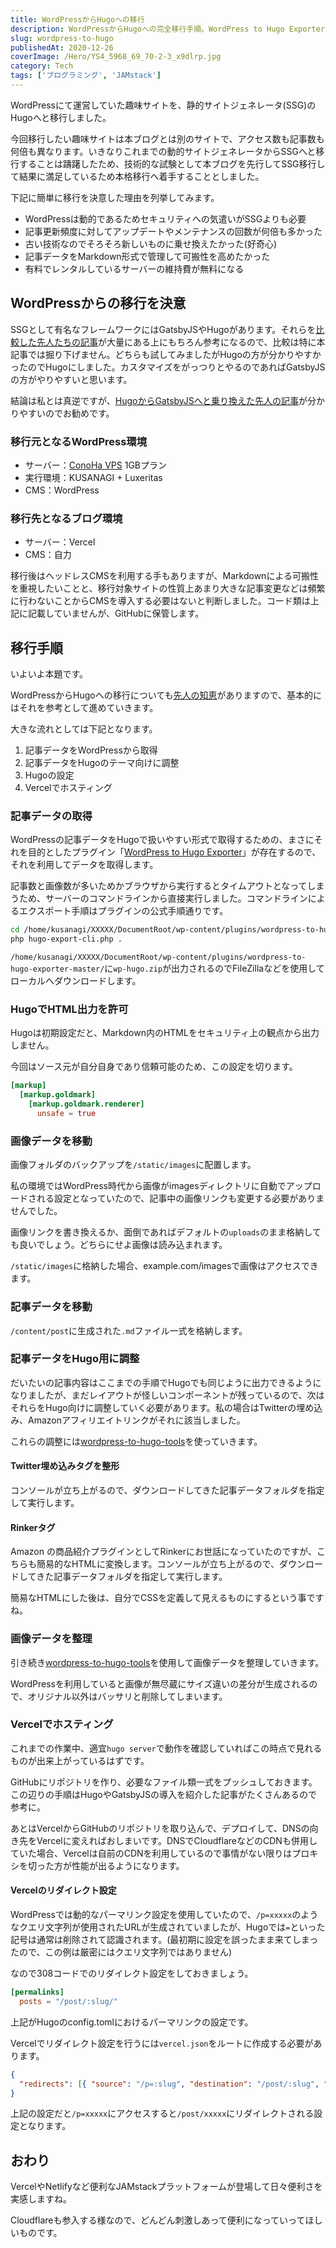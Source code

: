 ```yaml
---
title: WordPressからHugoへの移行
description: WordPressからHugoへの完全移行手順。WordPress to Hugo Exporterでのデータ移行、画像処理、VercelでのホスティングまでSSG移行の実践ガイド。セキュリティと保守性の向上を実現。
slug: wordpress-to-hugo
publishedAt: 2020-12-26
coverImage: /Hero/YS4_5968_69_70-2-3_x9dlrp.jpg
category: Tech
tags: ['プログラミング', 'JAMstack']
---
```


WordPressにて運営していた趣味サイトを、静的サイトジェネレータ(SSG)のHugoへと移行しました。

今回移行したい趣味サイトは本ブログとは別のサイトで、アクセス数も記事数も何倍も異なります。いきなりこれまでの動的サイトジェネレータからSSGへと移行することは躊躇したため、技術的な試験として本ブログを先行してSSG移行して結果に満足しているため本格移行へ着手することとしました。

下記に簡単に移行を決意した理由を列挙してみます。

- WordPressは動的であるためセキュリティへの気遣いがSSGよりも必要
- 記事更新頻度に対してアップデートやメンテナンスの回数が何倍も多かった
- 古い技術なのでそろそろ新しいものに乗せ換えたかった(好奇心)
- 記事データをMarkdown形式で管理して可搬性を高めたかった
- 有料でレンタルしているサーバーの維持費が無料になる

## WordPressからの移行を決意

SSGとして有名なフレームワークにはGatsbyJSやHugoがあります。それらを[比較した先人たちの記事](https://exlair.net/trend-for-static-site-generator/)が大量にある上にもちろん参考になるので、比較は特に本記事では掘り下げません。どちらも試してみましたがHugoの方が分かりやすかったのでHugoにしました。カスタマイズをがっつりとやるのであればGatsbyJSの方がやりやすいと思います。

結論は私とは真逆ですが、[HugoからGatsbyJSへと乗り換えた先人の記事](https://blog.wadackel.me/2020/hugo-to-gatsby/)が分かりやすいのでお勧めです。

### 移行元となるWordPress環境

- サーバー：[ConoHa VPS](https://px.a8.net/svt/ejp?a8mat=35F6JU+EDZ5UI+50+4YT441) 1GBプラン
- 実行環境：KUSANAGI + Luxeritas
- CMS：WordPress

### 移行先となるブログ環境

- サーバー：Vercel
- CMS：自力

移行後はヘッドレスCMSを利用する手もありますが、Markdownによる可搬性を重視したいことと、移行対象サイトの性質上あまり大きな記事変更などは頻繁に行わないことからCMSを導入する必要はないと判断しました。コード類は上記に記載していませんが、GitHubに保管します。

## 移行手順

いよいよ本題です。

WordPressからHugoへの移行についても[先人の知恵](https://randd.kwappa.net/2020/05/17/migrate-wordpress-to-hugo-and-netlify/)がありますので、基本的にはそれを参考として進めていきます。

大きな流れとしては下記となります。

1. 記事データをWordPressから取得
1. 記事データをHugoのテーマ向けに調整
1. Hugoの設定
1. Vercelでホスティング

### 記事データの取得

WordPressの記事データをHugoで扱いやすい形式で取得するための、まさにそれを目的としたプラグイン「[WordPress to Hugo Exporter](https://github.com/SchumacherFM/wordpress-to-hugo-exporter)」が存在するので、それを利用してデータを取得します。

記事数と画像数が多いためかブラウザから実行するとタイムアウトとなってしまうため、サーバーのコマンドラインから直接実行しました。コマンドラインによるエクスポート手順はプラグインの公式手順通りです。

```bash
cd /home/kusanagi/XXXXX/DocumentRoot/wp-content/plugins/wordpress-to-hugo-exporter-master/
php hugo-export-cli.php .
```

`/home/kusanagi/XXXXX/DocumentRoot/wp-content/plugins/wordpress-to-hugo-exporter-master/`に`wp-hugo.zip`が出力されるのでFileZillaなどを使用してローカルへダウンロードします。

### HugoでHTML出力を許可

Hugoは初期設定だと、Markdown内のHTMLをセキュリティ上の観点から出力しません。

今回はソース元が自分自身であり信頼可能のため、この設定を切ります。

```toml
[markup]
  [markup.goldmark]
    [markup.goldmark.renderer]
      unsafe = true
```

### 画像データを移動

画像フォルダのバックアップを`/static/images`に配置します。

私の環境ではWordPress時代から画像がimagesディレクトリに自動でアップロードされる設定となっていたので、記事中の画像リンクも変更する必要がありませんでした。

画像リンクを書き換えるか、面倒であればデフォルトの`uploads`のまま格納しても良いでしょう。どちらにせよ画像は読み込まれます。

`/static/images`に格納した場合、example.com/imagesで画像はアクセスできます。

### 記事データを移動

`/content/post`に生成された`.md`ファイル一式を格納します。

### 記事データをHugo用に調整

だいたいの記事内容はここまでの手順でHugoでも同じように出力できるようになりましたが、まだレイアウトが怪しいコンポーネントが残っているので、次はそれらをHugo向けに調整していく必要があります。私の場合はTwitterの埋め込み、Amazonアフィリエイトリンクがそれに該当しました。

これらの調整には[wordpress-to-hugo-tools](https://github.com/big-mon/wordpress-to-hugo-tools)を使っていきます。

#### Twitter埋め込みタグを整形

コンソールが立ち上がるので、ダウンロードしてきた記事データフォルダを指定して実行します。

#### Rinkerタグ

Amazon の商品紹介プラグインとしてRinkerにお世話になっていたのですが、こちらも簡易的なHTMLに変換します。コンソールが立ち上がるので、ダウンロードしてきた記事データフォルダを指定して実行します。

簡易なHTMLにした後は、自分でCSSを定義して見えるものにするという事ですね。

### 画像データを整理

引き続き[wordpress-to-hugo-tools](https://github.com/big-mon/wordpress-to-hugo-tools)を使用して画像データを整理していきます。

WordPressを利用していると画像が無尽蔵にサイズ違いの差分が生成されるので、オリジナル以外はバッサリと削除してしまいます。

### Vercelでホスティング

これまでの作業中、適宜`hugo server`で動作を確認していればこの時点で見れるものが出来上がっているはずです。

GitHubにリポジトリを作り、必要なファイル類一式をプッシュしておきます。この辺りの手順はHugoやGatsbyJSの導入を紹介した記事がたくさんあるので参考に。

あとはVercelからGitHubのリポジトリを取り込んで、デプロイして、DNSの向き先をVercelに変えればおしまいです。DNSでCloudflareなどのCDNも併用していた場合、Vercelは自前のCDNを利用しているので事情がない限りはプロキシを切った方が性能が出るようになります。

#### Vercelのリダイレクト設定

WordPressでは動的なパーマリンク設定を使用していたので、`/p=xxxxx`のようなクエリ文字列が使用されたURLが生成されていましたが、Hugoでは`=`といった記号は通常は削除されて認識されます。(最初期に設定を誤ったまま来てしまったので、この例は厳密にはクエリ文字列ではありません)

なので308コードでのリダイレクト設定をしておきましょう。

```toml
[permalinks]
  posts = "/post/:slug/"
```

上記がHugoのconfig.tomlにおけるパーマリンクの設定です。

Vercelでリダイレクト設定を行うには`vercel.json`をルートに作成する必要があります。

```json
{
  "redirects": [{ "source": "/p=:slug", "destination": "/post/:slug", "permanent": true }]
}
```

上記の設定だと`/p=xxxxx`にアクセスすると`/post/xxxxx`にリダイレクトされる設定となります。

## おわり

VercelやNetlifyなど便利なJAMstackプラットフォームが登場して日々便利さを実感しますね。

Cloudflareも参入する様なので、どんどん刺激しあって便利になっていってほしいものです。
